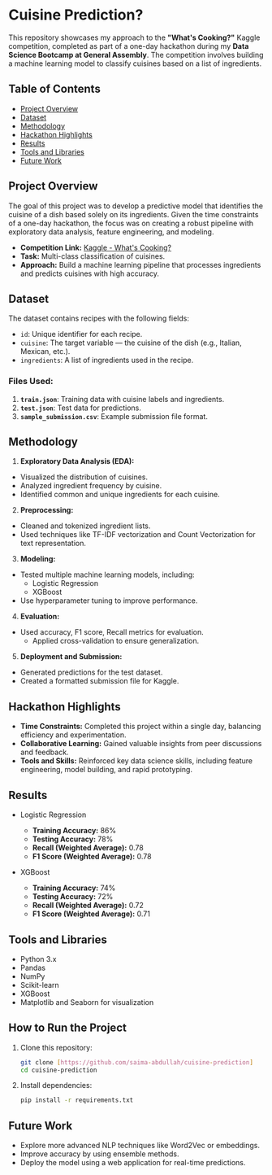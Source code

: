 # Cuisine Prediction?

This repository showcases my approach to the **"What's Cooking?"** Kaggle competition, completed as part of a one-day hackathon during my **Data Science Bootcamp at General Assembly**. The competition involves building a machine learning model to classify cuisines based on a list of ingredients.
## Table of Contents
- [Project Overview](#projectoverview)
- [Dataset](#dataset)
- [Methodology](#methodology)
- [Hackathon Highlights](#hackathonhighlights)
- [Results](#results)
- [Tools and Libraries](#toolsandlibraries)
- [Future Work](#futurework)


## Project Overview

The goal of this project was to develop a predictive model that identifies the cuisine of a dish based solely on its ingredients. Given the time constraints of a one-day hackathon, the focus was on creating a robust pipeline with exploratory data analysis, feature engineering, and modeling.

- **Competition Link:** [Kaggle - What's Cooking?](https://www.kaggle.com/c/whats-cooking)
- **Task:** Multi-class classification of cuisines.
- **Approach:** Build a machine learning pipeline that processes ingredients and predicts cuisines with high accuracy.

## Dataset

The dataset contains recipes with the following fields:

- `id`: Unique identifier for each recipe.
- `cuisine`: The target variable — the cuisine of the dish (e.g., Italian, Mexican, etc.).
- `ingredients`: A list of ingredients used in the recipe.

### Files Used:
1. **`train.json`**: Training data with cuisine labels and ingredients.
2. **`test.json`**: Test data for predictions.
3. **`sample_submission.csv`**: Example submission file format.

## Methodology

 1. **Exploratory Data Analysis (EDA):**
   - Visualized the distribution of cuisines.
   - Analyzed ingredient frequency by cuisine.
   - Identified common and unique ingredients for each cuisine.

 2. **Preprocessing:**
 
   - Cleaned and tokenized ingredient lists.
   - Used techniques like TF-IDF vectorization and Count Vectorization for text representation.



 3. **Modeling:**
   - Tested multiple machine learning models, including:
     - Logistic Regression
     - XGBoost
   - Use hyperparameter tuning to improve performance.
4. **Evaluation:**
 - Used accuracy, F1 score, Recall metrics for evaluation.
   - Applied cross-validation to ensure generalization.


 


 5. **Deployment and Submission:**
   - Generated predictions for the test dataset.
   - Created a formatted submission file for Kaggle.

## Hackathon Highlights

- **Time Constraints:** Completed this project within a single day, balancing efficiency and experimentation.
- **Collaborative Learning:** Gained valuable insights from peer discussions and feedback.
- **Tools and Skills:** Reinforced key data science skills, including feature engineering, model building, and rapid prototyping.

## Results

- Logistic Regression
   - **Training Accuracy:** 86%
   - **Testing Accuracy:** 78%
   - **Recall (Weighted Average):** 0.78
   - **F1 Score (Weighted Average):** 0.78

- XGBoost
   - **Training Accuracy:** 74%
   - **Testing Accuracy:** 72%
   - **Recall (Weighted Average):** 0.72
   - **F1 Score (Weighted Average):** 0.71


## Tools and Libraries

- Python 3.x
- Pandas
- NumPy
- Scikit-learn
- XGBoost
- Matplotlib and Seaborn for visualization

## How to Run the Project

1. Clone this repository:
   ```bash
   git clone [https://github.com/saima-abdullah/cuisine-prediction]
   cd cuisine-prediction
2. Install dependencies:
   ```bash
   pip install -r requirements.txt
## Future Work

- Explore more advanced NLP techniques like Word2Vec or embeddings.
- Improve accuracy by using ensemble methods.
- Deploy the model using a web application for real-time predictions.

   
